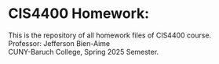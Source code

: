 # CIS4400 Homework:
This is the repository of all homework files of CIS4400 course.\
Professor: Jefferson Bien-Aime\
CUNY-Baruch College, Spring 2025 Semester.
